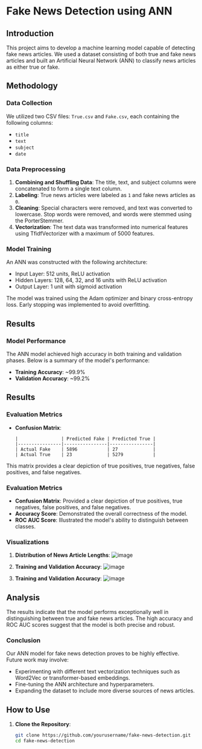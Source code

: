 # Fake News Detection using ANN

## Introduction
This project aims to develop a machine learning model capable of detecting fake news articles. We used a dataset consisting of both true and fake news articles and built an Artificial Neural Network (ANN) to classify news articles as either true or fake.

## Methodology

### Data Collection
We utilized two CSV files: `True.csv` and `Fake.csv`, each containing the following columns:
- `title`
- `text`
- `subject`
- `date`

### Data Preprocessing
1. **Combining and Shuffling Data**: The title, text, and subject columns were concatenated to form a single text column.
2. **Labeling**: True news articles were labeled as `1` and fake news articles as `0`.
3. **Cleaning**: Special characters were removed, and text was converted to lowercase. Stop words were removed, and words were stemmed using the PorterStemmer.
4. **Vectorization**: The text data was transformed into numerical features using TfidfVectorizer with a maximum of 5000 features.

### Model Training
An ANN was constructed with the following architecture:
- Input Layer: 512 units, ReLU activation
- Hidden Layers: 128, 64, 32, and 16 units with ReLU activation
- Output Layer: 1 unit with sigmoid activation

The model was trained using the Adam optimizer and binary cross-entropy loss. Early stopping was implemented to avoid overfitting.

## Results
### Model Performance
The ANN model achieved high accuracy in both training and validation phases. Below is a summary of the model's performance:

- **Training Accuracy**: ~99.9%
- **Validation Accuracy**: ~99.2%

## Results

### Evaluation Metrics
- **Confusion Matrix**:
  
  ```plaintext
  |                | Predicted Fake | Predicted True |
  |----------------|----------------|----------------|
  | Actual Fake    | 5896           | 27             |
  | Actual True    | 23             | 5279           |
This matrix provides a clear depiction of true positives, true negatives, false positives, and false negatives.

### Evaluation Metrics
- **Confusion Matrix**: Provided a clear depiction of true positives, true negatives, false positives, and false negatives.
- **Accuracy Score**: Demonstrated the overall correctness of the model.
- **ROC AUC Score**: Illustrated the model's ability to distinguish between classes.

### Visualizations
1. **Distribution of News Article Lengths**:
 ![image](https://github.com/user-attachments/assets/b25f29f4-4ec7-42e8-bcb6-71875f8571a3)


2. **Training and Validation Accuracy**:
 ![image](https://github.com/user-attachments/assets/c639c695-4c65-4b48-b073-c72a7a01f547)

2. **Training and Validation Accuracy**:
![image](https://github.com/user-attachments/assets/4e4a15da-0b57-4ac1-99c9-357eee7e81ab)



## Analysis
The results indicate that the model performs exceptionally well in distinguishing between true and fake news articles. The high accuracy and ROC AUC scores suggest that the model is both precise and robust.

### Conclusion
Our ANN model for fake news detection proves to be highly effective. Future work may involve:
- Experimenting with different text vectorization techniques such as Word2Vec or transformer-based embeddings.
- Fine-tuning the ANN architecture and hyperparameters.
- Expanding the dataset to include more diverse sources of news articles.

## How to Use
1. **Clone the Repository**:
   ```bash
   git clone https://github.com/yourusername/fake-news-detection.git
   cd fake-news-detection
